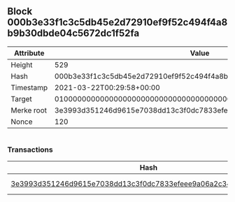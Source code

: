 ## Block 000b3e33f1c3c5db45e2d72910ef9f52c494f4a8b9b30dbde04c5672dc1f52fa

Attribute | Value
--- | ---
Height | 529
Hash | 000b3e33f1c3c5db45e2d72910ef9f52c494f4a8b9b30dbde04c5672dc1f52fa
Timestamp | 2021-03-22T00:29:58+00:00
Target | 0100000000000000000000000000000000000000000000000000000000000000
Merke root | 3e3993d351246d9615e7038dd13c3f0dc7833efeee9a06a2c347fde9e94c0029
Nonce | 120

```

```

### Transactions

Hash | Amount
--- | ---
[3e3993d351246d9615e7038dd13c3f0dc7833efeee9a06a2c347fde9e94c0029](3e3993d351246d9615e7038dd13c3f0dc7833efeee9a06a2c347fde9e94c0029.md) | 10.00000000 SKEPTI 
